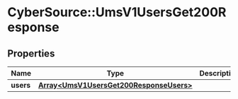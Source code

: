 # CyberSource::UmsV1UsersGet200Response

## Properties
Name | Type | Description | Notes
------------ | ------------- | ------------- | -------------
**users** | [**Array&lt;UmsV1UsersGet200ResponseUsers&gt;**](UmsV1UsersGet200ResponseUsers.md) |  | [optional] 


